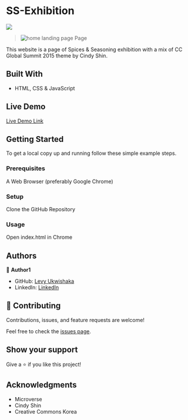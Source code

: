 # SS-Exhibition

![](https://img.shields.io/badge/Microverse-blueviolet)

>![home landing page](https://user-images.githubusercontent.com/87197412/152178174-5c53ba06-4482-430c-9431-ecf91c136350.png)
Page

This website is a page of Spices & Seasoning exhibition with a mix of CC Global Summit 2015 theme by Cindy Shin.

## Built With

- HTML, CSS & JavaScript

## Live Demo

[Live Demo Link](https://ss-exhibition-202.netlify.app/)

## Getting Started

To get a local copy up and running follow these simple example steps.

### Prerequisites

A Web Browser (preferably Google Chrome)

### Setup

Clone the GitHub Repository

### Usage

Open index.html in Chrome

## Authors

👤 **Author1**

- GitHub: [Levy Ukwishaka](https://github.com/levy002)
- LinkedIn: [LinkedIn](https://www.linkedin.com/in/levy-ukwishaka-405391223/)

## 🤝 Contributing

Contributions, issues, and feature requests are welcome!

Feel free to check the [issues page](../../issues/).

## Show your support

Give a ⭐️ if you like this project!

## Acknowledgments

- Microverse
- Cindy Shin
- Creative Commons Korea

